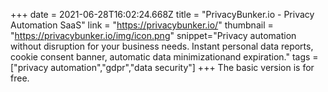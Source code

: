 +++
date = 2021-06-28T16:02:24.668Z
title = "PrivacyBunker.io - Privacy Automation SaaS"
link = "https://privacybunker.io/"
thumbnail = "https://privacybunker.io/img/icon.png"
snippet="Privacy automation without disruption for your business needs. Instant personal data reports, cookie consent banner, automatic data minimizationand expiration."
tags = ["privacy automation","gdpr","data security"]
+++
The basic version is for free.

